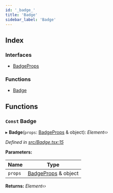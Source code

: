 ```yaml
---
id: '_badge_'
title: 'Badge'
sidebar_label: 'Badge'
---
```


## Index

### Interfaces

- [BadgeProps](../interfaces/_badge_.badgeprops.md)

### Functions

- [Badge](_badge_.md#const-badge)

## Functions

### `Const` Badge

▸ **Badge**(`props`: [BadgeProps](../interfaces/_badge_.badgeprops.md) & object): _Element‹›_

_Defined in [src/Badge.tsx:15](https://github.com/tarojsx/ui/blob/v0.11.0/src/Badge.tsx#L15)_

**Parameters:**

| Name    | Type                                                       |
| ------- | ---------------------------------------------------------- |
| `props` | [BadgeProps](../interfaces/_badge_.badgeprops.md) & object |

**Returns:** _Element‹›_
